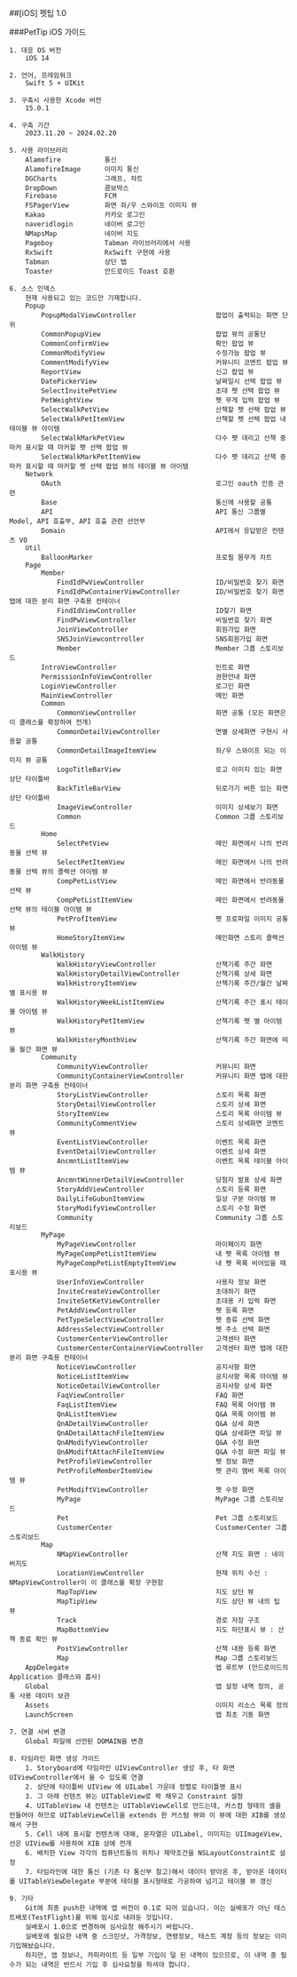 ##[iOS] 펫팁 1.0

###PetTip iOS 가이드

    1. 대응 OS 버전
        iOS 14

    2. 언어, 프레임워크
        Swift 5 + UIKit

    3. 구축시 사용한 Xcode 버전
        15.0.1

    4. 구축 기간
        2023.11.20 ~ 2024.02.20

    5. 사용 라이브러리
        Alamofire           통신
        AlamofireImage      이미지 통신
        DGCharts            그래프, 챠트
        DropDown            콤보박스
        Firebase            FCM
        FSPagerView         화면 좌/우 스와이프 이미지 뷰
        Kakao               카카오 로그인
        naveridlogin        네이버 로그인
        NMapsMap            네이버 지도
        Pageboy             Tabman 라이브러리에서 사용
        RxSwift             RxSwift 구현에 사용
        Tabman              상단 탭
        Toaster             안드로이드 Toast 호환

    6. 소스 인덱스
        현재 사용되고 있는 코드만 기재합니다.
        Popup
            PopupModalViewController                    팝업이 출력되는 화면 단위
            CommonPopupView                             팝업 뷰의 공통단
            CommonConfirmView                           확인 팝업 뷰
            CommonModifyView                            수정가능 팝업 뷰
            CommentModifyView                           커뮤니티 코멘트 팝업 뷰
            ReportView                                  신고 팝업 뷰
            DatePickerView                              날짜일시 선택 팝업 뷰
            SelectInvitePetView                         초대 펫 선택 팝업 뷰
            PetWeightView                               펫 무게 입력 팝업 뷰
            SelectWalkPetView                           산책할 펫 선택 팝업 뷰
            SelectWalkPetItemView                       산책할 펫 선택 팝업 내 테이블 뷰 아이템
            SelectWalkMarkPetView                       다수 펫 데리고 산책 중 마커 표시할 때 마커할 펫 선택 팝업 뷰
            SelectWalkMarkPetItemView                   다수 펫 데리고 산책 중 마커 표시할 때 마커할 펫 선택 팝업 뷰의 테이블 뷰 아이템
        Network
            OAuth                                       로그인 oauth 인증 관련
            Base                                        통신에 사용할 공통
            API                                         API 통신 그룹별 Model, API 호출부, API 호출 관련 선언부
            Domain                                      API에서 응답받은 컨텐츠 VO
        Util
            BalloonMarker                               프로필 몸무게 차트                                
        Page
            Member
                FindIdPwViewController                  ID/비밀번호 찾기 화면
                FindIdPwContainerViewController         ID/비밀번호 찾기 화면 탭에 대한 분리 화면 구축용 컨테이너
                FindIdViewController                    ID찾기 화면
                FindPwViewController                    비밀번호 찾기 화면
                JoinViewController                      회원가입 화면
                SNSJoinViewcontrroller                  SNS회원가입 화면
                Member                                  Member 그룹 스토리보드
            IntroViewController                         인트로 화면
            PermissionInfoViewController                권한안내 화면
            LoginViewController                         로그인 화면
            MainViewController                          메인 화면
            Common
                CommonViewController                    화면 공통 (모든 화면은 이 클래스를 확장하여 전개)
                CommonDetailViewController              면별 상세화면 구현시 사용할 공통
                CommonDetailImageItemView               좌/우 스와이프 되는 이미지 뷰 공통
                LogoTitleBarView                        로고 이미지 있는 화면 상단 타이틀바
                BackTitleBarView                        뒤로가기 버튼 있는 화면 상단 타이틀바
                ImageViewController                     이미지 상세보기 화면
                Common                                  Common 그룹 스토리보드
            Home
                SelectPetView                           메인 화면에서 나의 반려동물 선택 뷰
                SelectPetItemView                       메인 화면에서 나의 반려동물 선택 뷰의 콜랙션 아이템 뷰
                CompPetListView                         메인 화면에서 반려동물 선택 뷰
                CompPetListItemView                     메인 화면에서 반려동물 선택 뷰의 테이블 아이템 뷰
                PetProfItemView                         펫 프로파일 이미지 공통 뷰
                HomeStoryItemView                       메인화면 스토리 콜랙션 아이템 뷰
            WalkHistory
                WalkHistoryViewController               산책기록 주간 화면
                WalkHistoryDetailViewController         산책기록 상세 화면
                WalkHistroryItemView                    산책기록 주간/월간 날짜별 표시용 뷰
                WalkHistoryWeekListItemView             산책기록 주간 표시 테이블 아이템 뷰
                WalkHistoryPetItemView                  산책기록 펫 별 아이템 뷰
                WalkHistoryMonthView                    산책기록 주간 화면에 띄울 월간 화면 뷰
            Community
                CommunityViewController                 커뮤니티 화면
                CommunityContainerViewController        커뮤니티 화면 탭에 대한 분리 화면 구축용 컨테이너
                StoryListViewController                 스토리 목록 화면
                StoryDetailViewController               스토리 상세 화면
                StoryItemView                           스토리 목록 아이템 뷰
                CommunityCommentView                    스토리 상세화면 코멘트 뷰
                EventListViewController                 이벤트 목록 화면
                EventDetailViewController               이벤트 상세 화면
                AncmntListItemView                      이벤트 목록 테이블 아이템 뷰
                AncmntWinnerDetailViewController        당첨자 발표 상세 화면
                StoryAddViewController                  스토리 등록 화면
                DailyLifeGubunItemView                  일상 구분 아이템 뷰
                StoryModifyViewController               스토리 수정 화면
                Community                               Community 그룹 스토리보드
            MyPage
                MyPageViewController                    마이페이지 화면
                MyPageCompPetListItemView               내 펫 목록 아이템 뷰
                MyPageCompPetListEmptyItemView          내 펫 목록 비어있을 때 표시용 뷰
                UserInfoViewController                  사용자 정보 화면
                InviteCreateViewController              초대하기 화면
                InviteSetKetViewController              초대용 키 입력 화면
                PetAddViewController                    펫 등록 화면
                PetTypeSelectViewController             펫 종류 선택 화면
                AddressSelectViewController             펫 주소 선택 화면
                CustomerCenterViewController            고객센터 화면
                CustomerCenterContainerViewController   고객센터 화면 탭에 대한 분리 화면 구축용 컨테이너
                NoticeViewController                    공지사항 화면
                NoticeListItemView                      공지사항 목록 아이템 뷰
                NoticeDetailViewController              공지사항 상세 화면
                FaqViewController                       FAQ 화면
                FaqListItemView                         FAQ 목록 아이템 뷰
                QnAListItemView                         Q&A 목록 아이템 뷰
                QnADetailViewController                 Q&A 상세 화면
                QnADetailAttachFileItemView             Q&A 상세화면 파일 뷰
                QnAModifyViewController                 Q&A 수정 화면
                QnAModiftAttachFileItemView             Q&A 수정 화면 파일 뷰
                PetProfileViewController                펫 정보 화면
                PetProfileMemberItemView                펫 관리 맴버 목록 아이템 뷰
                PetModiftViewController                 펫 수정 화면
                MyPage                                  MyPage 그룹 스토리보드
                Pet                                     Pet 그룹 스토리보드
                CustomerCenter                          CustomerCenter 그룹 스토리보드
            Map
                NMapViewController                      산책 지도 화면 : 네이버지도
                LocationViewController                  현재 위치 수신 : NMapViewController이 이 클래스를 확장 구현함
                MapTopView                              지도 상단 뷰
                MapTipView                              지도 상단 뷰 내의 팁 뷰
                Track                                   경로 저장 구조
                MapBottomView                           지도 하단표시 뷰 : 산책 종료 확인 뷰
                PostViewController                      산책 내용 등록 화면
                Map                                     Map 그룹 스토리보드
        AppDelegate                                     앱 루트부 (안드로이드의 Application 클래스와 흡사)
        Global                                          앱 설정 내역 정의, 공통 사용 데이터 보관
        Assets                                          이미지 리소스 목록 정의
        LaunchScreen                                    앱 최초 기동 화면

    7. 연결 서버 변경
        Global 파일에 선언된 DOMAIN을 변경

    8. 타임라인 화면 생성 가이드
        1. Storyboard에 타임라인 UIViewController 생성 후, 타 화면 UIViewController에서 올 수 있도록 연결
        2. 상단에 타이틀바 UIView 에 UILabel 가운데 정렬로 타이틀명 표시
        3. 그 아래 컨텐츠 뷰는 UITableView로 꽉 채우고 Constraint 설정
        4. UITableView 내 컨텐츠는 UITableViewCell로 만드는데, 커스컴 형태의 셀을 만들어야 하므로 UITableViewCell을 extends 한 커스텀 뷰와 이 뷰에 대한 XIB를 생성해서 구현
        5. Cell 내에 표시할 컨텐츠에 대해, 문자열은 UILabel, 이미지는 UIImageView, 선은 UIView를 사용하여 XIB 상에 전개
        6. 배치한 View 각각의 컴퓨넌트들의 위치나 제약조건을 NSLayoutConstraint로 설정
        7. 타임라인에 대한 통신 (기존 타 통신부 참고)해서 데이터 받아온 후, 받아온 데이터를 UITableViewDelegate 부분에 테이블 표시형태로 가공하여 넘기고 테이블 뷰 갱신

    9. 기타
        Git에 최종 push한 내역에 앱 버전이 0.1로 되어 있습니다. 이는 실배포가 아닌 테스트배포(TestFlight)를 위해 임시로 내려둔 것입니다.
        실배포시 1.0으로 변경하여 심사요청 해주시기 바랍니다.
        실배포에 필요한 내역 중 스크린샷, 가격정보, 연령정보, 테스트 계정 등의 정보는 이미 기입해놨습니다.
        하지만, 앱 정보나, 카피라이트 등 일부 기입이 덜 된 내역이 있으므로, 이 내역 중 필수가 되는 내역은 반드시 기입 후 심사요청을 하셔야 합니다.
